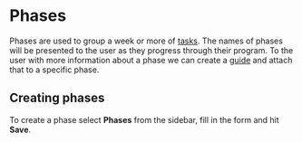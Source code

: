 # Phases

Phases are used to group a week or more of [tasks](./tasks.md). The names of
phases will be presented to the user as they progress through their program. To
the user with more information about a phase we can create a [guide](./guides.md)
and attach that to a specific phase.

## Creating phases

To create a phase select **Phases** from the sidebar, fill in the form and hit
**Save**.

